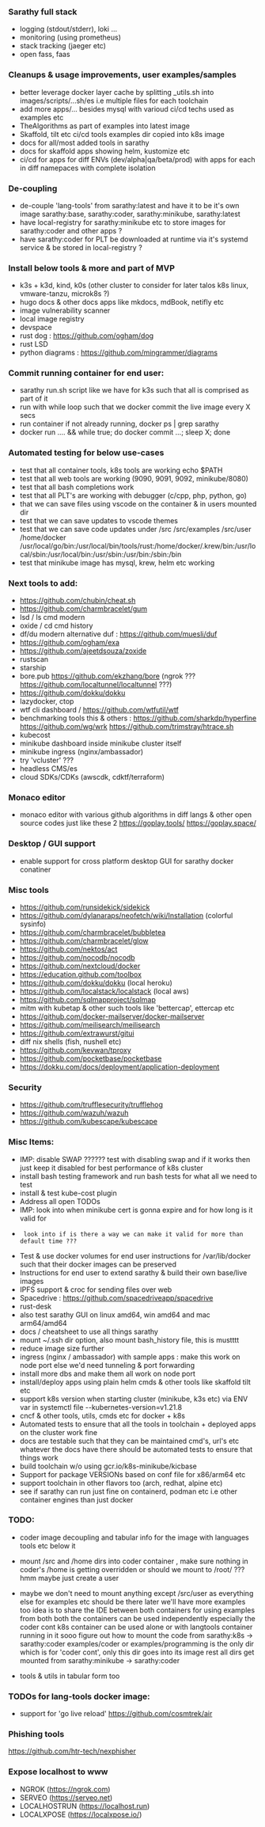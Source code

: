 ### Sarathy full stack
- logging (stdout/stderr), loki ...
- monitoring (using prometheus)
- stack tracking (jaeger etc)
- open fass, faas

### Cleanups & usage improvements, user examples/samples
- better leverage docker layer cache by splitting _utils.sh into images/scripts/...sh/es i.e multiple files for each toolchain
- add more apps/... besides mysql with varioud ci/cd techs used as examples etc
- TheAlgorithms as part of examples into latest image
- Skaffold, tilt etc ci/cd tools examples dir copied into k8s image
- docs for all/most added tools in sarathy
- docs for skaffold apps showing helm, kustomize etc
- ci/cd for apps for diff ENVs (dev/alpha|qa/beta/prod) with apps for each in diff namepaces with complete isolation

### De-coupling
- de-couple 'lang-tools' from sarathy:latest and have it to be it's own image
  sarathy:base, sarathy:coder, sarathy:minikube, sarathy:latest
- have local-registry for sarathy:minikube etc to store images for sarathy:coder and other apps ?
- have sarathy:coder for PLT be downloaded at runtime via it's systemd service & be stored in local-registry ?

### Install below tools & more and part of MVP
- k3s + k3d, kind, k0s (other cluster to consider for later talos k8s linux, vmware-tanzu, microk8s ?)
- hugo docs & other docs apps like mkdocs, mdBook, netifly etc
- image vulnerability scanner
- local image registry
- devspace
- rust dog : https://github.com/ogham/dog
- rust LSD
- python diagrams : https://github.com/mingrammer/diagrams

### Commit running container for end user:
- sarathy run.sh script like we have for k3s such that all is comprised as part of it
- run with while loop such that we docker commit the live image every X secs
- run container if not already running, docker ps | grep sarathy
- docker run .... && while true; do docker commit ...; sleep X; done

### Automated testing for below use-cases
- test that all container tools, k8s tools are working
  echo $PATH
- test that all web tools are working (9090, 9091, 9092, minikube/8080)
- test that all bash completions work
- test that all PLT's are working with debugger (c/cpp, php, python, go)
- that we can save files using vscode on the container & in users mounted dir
- test that we can save updates to vscode themes
- test that we can save code updates under /src /src/examples /src/user /home/docker
/usr/local/go/bin:/usr/local/bin/tools/rust:/home/docker/.krew/bin:/usr/local/sbin:/usr/local/bin:/usr/sbin:/usr/bin:/sbin:/bin
- test that minikube image has mysql, krew, helm etc working

### Next tools to add:
- https://github.com/chubin/cheat.sh
- https://github.com/charmbracelet/gum
- lsd / ls cmd modern
- oxide / cd cmd history
- df/du modern alternative duf : https://github.com/muesli/duf
- https://github.com/ogham/exa
- https://github.com/ajeetdsouza/zoxide
- rustscan
- starship
- bore.pub https://github.com/ekzhang/bore
  (ngrok ??? https://github.com/localtunnel/localtunnel ???)
- https://github.com/dokku/dokku
- lazydocker, ctop
- wtf cli dashboard / https://github.com/wtfutil/wtf
- benchmarking tools this & others :
  https://github.com/sharkdp/hyperfine
  https://github.com/wg/wrk
  https://github.com/trimstray/htrace.sh
- kubecost
- minikube dashboard inside minikube cluster itself
- minikube ingress (nginx/ambassador)
- try 'vcluster' ???
- headless CMS/es
- cloud SDKs/CDKs (awscdk, cdktf/terraform)

### Monaco editor
- monaco editor with various github algorithms in diff langs & other open source codes
  just like these 2
  https://goplay.tools/
  https://goplay.space/

### Desktop / GUI support
- enable support for cross platform desktop GUI for sarathy docker conatiner

### Misc tools
- https://github.com/runsidekick/sidekick
- https://github.com/dylanaraps/neofetch/wiki/Installation (colorful sysinfo)
- https://github.com/charmbracelet/bubbletea
- https://github.com/charmbracelet/glow
- https://github.com/nektos/act
- https://github.com/nocodb/nocodb
- https://github.com/nextcloud/docker
- https://education.github.com/toolbox
- https://github.com/dokku/dokku (local heroku)
- https://github.com/localstack/localstack (local aws)
- https://github.com/sqlmapproject/sqlmap
- mitm with kubetap & other such tools like 'bettercap', ettercap etc
- https://github.com/docker-mailserver/docker-mailserver
- https://github.com/meilisearch/meilisearch
- https://github.com/extrawurst/gitui
- diff nix shells (fish, nushell etc)
- https://github.com/kevwan/tproxy
- https://github.com/pocketbase/pocketbase
- https://dokku.com/docs/deployment/application-deployment

### Security
- https://github.com/trufflesecurity/trufflehog
- https://github.com/wazuh/wazuh
- https://github.com/kubescape/kubescape

### Misc Items:
- IMP: disable SWAP ?????? test with disabling swap and if it works then just keep it disabled for best performance of k8s cluster
- install bash testing framework and run bash tests for what all we need to test
- install & test kube-cost plugin
- Address all open TODOs
- IMP: look into when minikube cert is gonna expire and for how long is it valid for
-      look into if is there a way we can make it valid for more than default time ???
- Test & use docker volumes for end user instructions for /var/lib/docker such that their docker images can be preserved
- Instructions for end user to extend sarathy & build their own base/live images
- IPFS support & croc for sending files over web
- Spacedrive : https://github.com/spacedriveapp/spacedrive
- rust-desk
- also test sarathy GUI on linux amd64, win amd64 and mac arm64/amd64
- docs / cheatsheet to use all things sarathy
- mount ~/.ssh dir option, also mount bash_history file, this is mustttt
- reduce image size further
- ingress (nginx / ambassador) with sample apps : make this work on node port else we'd need tunneling & port forwarding
- install more dbs and make them all work on node port 
- install/deploy apps using plain helm cmds & other tools like skaffold tilt etc 
- support k8s version when starting cluster (minikube, k3s etc) via ENV var in systemctl file --kubernetes-version=v1.21.8
- cncf & other tools, utils, cmds etc for docker + k8s
- Automated tests to ensure that all the tools in toolchain + deployed apps on the cluster work fine
- docs are testable such that they can be maintained
  cmd's, url's etc whatever the docs have there should be automated tests to ensure that things work
- build toolchain w/o using gcr.io/k8s-minikube/kicbase
- Support for package VERSIONs based on conf file for x86/arm64 etc
- support toolchain in other flavors too (arch, redhat, alpine etc)
- see if sarathy can run just fine on containerd, podman etc i.e other container engines than just docker

### TODO:
- coder image decoupling and tabular info for the image with languages tools etc below it
- mount /src and /home dirs into coder container , make sure nothing in coder's /home is getting overridden
  or should we mount to /root/ ??? hmm maybe just create a user
- maybe we don't need to mount anything except /src/user as everything else for examples etc should be there
  later we'll have more examples too
  idea is to share the IDE between both containers for using examples from both
  both the containers can be used independently especially the coder cont
  k8s container can be used alone or with langtools container running in it
  sooo figure out how to mount the code from sarathy:k8s -> sarathy:coder
  examples/coder or examples/programming is the only dir which is for 'coder cont', only this dir goes into its image
  rest all dirs get mounted from sarathy:minikube -> sarathy:coder

- tools & utils in tabular form too

### TODOs for lang-tools docker image:
- support for 'go live reload' https://github.com/cosmtrek/air

### Phishing tools
https://github.com/htr-tech/nexphisher

### Expose localhost to www
- NGROK (https://ngrok.com)
- SERVEO (https://serveo.net)
- LOCALHOSTRUN (https://localhost.run)
- LOCALXPOSE (https://localxpose.io/)
